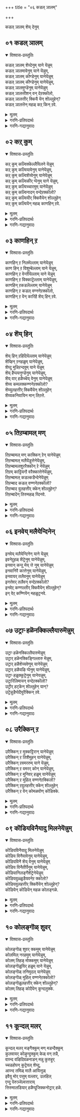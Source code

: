 +++
title = "०६ कडल् ञालम्"

+++

कडल् ञालम् शॆय् देनुम् 


## ०१ कडल् ञालम्
<details open><summary>विश्वास-प्रस्तुतिः</summary>

कडल् ञालम् शॆय्देनुम् याने यॆन्नुम्  
कडल् ञालमावेनुम् याने यॆन्नुम्,  
कडल् ञालम् कॊण्डेनुम् यानेयॆन्नुम्  
कडल् ञालम् कीण्डेनुम् यानेयॆन्नुम्,  
कडल् ञालमुण्डॆनुम् यानेयॆन्नुम्  
कडल् ञालत्तीशन् वन् देऱक्कॊलो,  
कडल् ञालत्तीर् क्कियै यॆन् शॊल्लुहेन्?  
कडल् ञालत्तॆन् महळ् कऱ् किन् ऱवे.
</details>

<details><summary>मूलम्</summary>

कडल् ञालम् शॆय्देनुम् याने यॆन्नुम्  
कडल् ञालमावेनुम् याने यॆन्नुम्,  
कडल् ञालम् कॊण्डेनुम् यानेयॆन्नुम्  
कडल् ञालम् कीण्डेनुम् यानेयॆन्नुम्,  
कडल् ञालमुण्डॆनुम् यानेयॆन्नुम्  
कडल् ञालत्तीशन् वन् देऱक्कॊलो,  
कडल् ञालत्तीर् क्कियै यॆन् शॊल्लुहेन्?  
कडल् ञालत्तॆन् महळ् कऱ् किन् ऱवे.
</details>

<details><summary>गरणि-प्रतिपदार्थः</summary>

कडल् ञालम् शॆय् देनुम् = कडलिनिन्द सुत्तुवरिद \(कडलिनिन्द मूडि बन्द\) भूमण्डलवन्नु सृष्टिसिदवळु, याने = नाने, ऎन्नुम् = ऎन्नुत्ताळॆ, कडल् ञालम् = कडलिन भूमियन्नु, आवेनुम् = ऒळहॊक्कवळू, याने ऎन्नुम् = नाने ऎन्नुत्ताळॆ, कडल् ञालम् कॊण्डॆनुम् = कडलिन भूमियन्नु याचिसि पडॆदुकॊण्डवळू, याने ऎन्नुम् = नाने ऎन्नुत्ताळॆ, कडल् ञालम् कीण्डेनुम् = कडलिन भूमियन्नु हिडिदु ऎत्तिदवनू, याने ऎन्नुम् = नाने ऎन्नुत्ताळॆ, कडल् ञालम् उण्डेनुम् = कडलिन भूमियन्नु उण्डवनू, याने ऎन्नुम् = नाने ऎन्नुत्ताळॆ, कडल् ञालत्तु ईशन् = कडलिन भूमिगॆ ऒडॆयनादवनु, वन्दु एऱि कॊलो = बन्दु \(अवळल्लि\) आवाहणॆगॊण्डिद्दानो हेगो, कडल् ञालत्तीर् क्कु = कडलिन भूमियल्लि वासिसुववरिगॆ, इयै = युक्तवागि, ऎन् शॊल्लुहेन् = एनु हेळलि, कडल् ञालत्तु = कडलिन भूमिय, ऎन् महळ् = नन्न मगळु, कऱ् किन् ऱवे = कलितिरुवुदे इदु. 
</details>

<details><summary>गरणि-गद्यानुवादः</summary>

कडलिन भूमण्डलवन्नु सृष्टिसिदवळु नाने ऎन्नुत्ताळॆ. कडलिन भूमियन्नु ऒळहॊक्कुवळु नाने ऎन्नुत्ताळॆ. कडलिन भूमियन्नु याचिसि पडॆदुकॊण्डवळू नाने ऎन्नुत्ताळॆ. कडलिन भूमियन्नु हिडिदु ऎत्तिदवळु नाने ऎन्नुत्ताळॆ. कडलिन भूमियन्नु उण्डवळु नाने ऎन्नुत्ताळॆ. कडलिन भूमिय ऒडॆयने बन्दु अवळल्लि आवाहनॆगॊण्डिद्दानो हेगो\! कडलिन भूमियल्लि वासिसुवरिगॆ युक्तवागि एनु हेळलि? कडलिन भूमिय नन्न मगळु कलितिरुवुदे इदु.

भक्तिय पारवश्यदिन्द परम भक्तनु हेळुव मातादरू हीगॆये\! भगवन्तनिगू तनगू याव अन्तरवू, याव भेदवू इल्लवॆन्दू, भगवन्तनु नडॆसुव दिव्याद्भुतकायगळॆल्लवूतन्नवे ऎम्ब एकीभाववन्नु व्यक्तपडिसुत्तानॆ ऎम्बुदन्नु इल्लि स्पष्टपडिसलागिदॆ. 

“कडल् ञालम् आवेनुम्................” – सृष्टिय आचॆ इद्दुकॊण्डु इडिय सृष्टियन्नु नडॆसिद परमात्म, अल्लिगे तन्न कार्यवन्नु निल्लिसलिल्ल. तन्न सृष्टिय ऎल्ल वस्तुगळल्लू – चिक्कदु, दॊड्डदु, अल्प, अतिशय ऎन्नदन्तॆ ताने अन्तर्यामियागिद्दुकॊण्डु, आ वस्तुगळु नडॆसुव ऎल्लक्कू साक्षियागिरुत्तानॆ. 

“कडल् ञालम् कॊण्डेनुम्.....................” – बलिचक्रवर्तिय अत्याशॆयनन्नु भगवन्तनु हेगॆ तडॆदिट्टनॆम्ब विषय इदु. बलिचक्रवर्तियु तानु माडुव नूरु यागगळिन्दले मूरु लोकगळ ऒडॆयने आगबल्लॆनॆन्दु बगॆदु, तॊम्बत्तॊम्बत्तु यागगळन्नु मुगिसि, नूरनॆय यागवन्नु नडॆसुत्तिद्द, देवेन्द्रनिगॆ भय हत्तितु. तन्नपदविगॆ इदरिन्द तप्पदॆ च्युतियुण्टागुवुदॆन्दु, हॆदरि भगवन्तनल्लि मॊरॆयिट्टनु. आग स्वामियु अत्याकर्षकनाद वामन वटुवागि अवतरिसि, बलिय याग शालॆगॆ बन्दु, तन्न हॆज्जॆयल्लि मूरु हॆज्जॆगळष्टु नॆलवन्नु याचिसि, बलियिन्द पडॆदुकॊण्डनु. याग समयदल्लि यारु एनन्ने बेडलि’इल्ल’ ऎन्नदन्तॆ अदन्नु नीडलेबेकॆम्ब नियमदन्तॆ, बलिय कुलगुरुवाद शुक्राचार्यरु अदन्नु निराकरिसॆन्दु ऎच्चरिसिदरू सह बिडदॆ, बलियिन्द पडॆद दानदिन्द स्वामियु सन्तोषगॊण्डु, त्रिविक्रमनागि बॆळॆदु, तन्न ऒन्दु हॆज्जॆयन्नु विस्तरिसि, भूमियॆल्लवन्नू आवरिसि, अदष्टन्नू ऒन्दे हॆज्जॆयिन्द अळॆदुकॊण्डनु. इल्लिय कतॆ इदु. 

“कडल् ञालम् कीण्डेनुम्” – भगवन्तनु स्वीकरिसिद महावराहावतारद विषय इदु. हिरण्याक्षनु भूमियन्नु कद्दु आळवाद कडलिनल्लि मुळुगिसि, ऎल्लियो कडलल्लिये अडगिकॊण्डाग, भगवन्तनु भूमियन्नु रक्षिसुवुदक्कागि, महावराहनागि अवतरिसिदनु. मत्तु कडलल्लि प्रवेशिसि, अडगिकॊण्डिद्द हिरण्याक्षनन्नु कॊन्दु भूमियन्नु तन्न कोरॆहल्लिनिन्द हिडिदु मेलक्कॆत्ति, अदर स्थानदल्लि निल्लिसिदनु. 

“कडल् ञालम् उण्डेनुम्..............प्रळय काल बन्दाग, तन्न सृष्टि नाशवागदिरलॆन्दु, भगवन्तनु इडिय भूमण्डलवन्ने अदरल्लिरुव ऎल्ला चराचरवस्तुगळ सहितवागि ऒट्टागि कबळिसि, ऎल्लवन्नू तन्न हॊट्टॆयल्लि अडगिसिट्टुकॊण्डु, मरुसृष्टियवरॆगॆ रक्षिसुत्तानॆ. 

“कडल् ञालत्तीशन्” – भूमण्डलक्कॆ मात्रवल्लदॆ, तन्न ऎल्ला सृष्टिगू अवने ऒडॆयनु.

’नायकि’य तायि हेळुत्ताळॆ- तायन्दिरे, ई नन्न मगळु तन्न मनबन्दन्तॆ मातनाडुत्ताळॆ. अवळल्लि सर्वेश्वरनु अवाहितनागिद्दानो काणॆ\! भूमिय मेलॆ बाळुत्तिरुव निमगॆ इदन्नु नानु हेगॆ विवरिसिकॊळ्ळलि? ई भूमियन्नु सृष्टिसिदवळु ताने ऎन्दू, सृष्टियागिरुव ऒन्दॊन्दु वस्तुविन अन्तर्यामियागियू इरुववळु ताने ऎन्दू, भूमियन्नु याचिसि, अदन्नु ताने पडॆदुकॊण्डवळॆन्दू, मुळुगि होद भूमियन्नु उद्धरिसिदवळू ताने ऎन्दू, भूमिय ऒडॆयळु ताने ऎन्दु हेळिकॊळ्ळुत्ताळल्ल\! इवळु कलितिरुव मातुगळन्नु कुरितु नानेनु हेळलि?

अत्यन्त केवल भक्तनु हेळुव मातादरू इदे. ताने भगवत्स्वरूपवॆन्दू, भगवन्तनिगू तनगू भेदवॆल्लियदु ऎम्ब भाववन्नु इदु स्पष्टपडिसुत्तदॆ ऎनिसुत्तदॆ.
</details>



## ०२ कऱ् कुम्
<details open><summary>विश्वास-प्रस्तुतिः</summary>

कऱ् कुम् कल्विक्कॆल्लैयिलने यॆन्नुम्  
कऱ् कुम् कल्वियावेनुम् यानेयॆन्नुम्,  
कऱ् कुम् कल्विशॆय्वेनुम् यानेयॆन्नुम्  
कऱ् कुम् कल्विकीर् प्पेनुम् याने यॆन्नुम्,   
कऱ् कुम् कल्विच्चारमुम् यानेयॆन्नुम्  
कऱ् कुम् कल्विनादन् वन्देऱक्कॊलो?  
कऱ् कुम् कल्वियीर् क्किवैयॆन् शॊल्लुहेन्  
कऱ् कुम् कल्वियॆन् महळ् काणहिन् ऱवे.
</details>

<details><summary>मूलम्</summary>

कऱ् कुम् कल्विक्कॆल्लैयिलने यॆन्नुम्  
कऱ् कुम् कल्वियावेनुम् यानेयॆन्नुम्,  
कऱ् कुम् कल्विशॆय्वेनुम् यानेयॆन्नुम्  
कऱ् कुम् कल्विकीर् प्पेनुम् याने यॆन्नुम्,   
कऱ् कुम् कल्विच्चारमुम् यानेयॆन्नुम्  
कऱ् कुम् कल्विनादन् वन्देऱक्कॊलो?  
कऱ् कुम् कल्वियीर् क्किवैयॆन् शॊल्लुहेन्  
कऱ् कुम् कल्वियॆन् महळ् काणहिन् ऱवे.
</details>

<details><summary>गरणि-प्रतिपदार्थः</summary>

कऱ् कुम् = कलियतक्क, कल्विक्कु = विद्यॆगॆ, \(ज्ञानक्कॆ\), ऎल्लै = मिति, इलने ऎन्नुम् = इल्लवल्ल ऎन्नुत्ताळॆ, कऱ् कुम् = कलियतक्क, कल्वि = विद्यॆ \(ज्ञान\), आवेनुम् = आत्मनू, याने = नाने, ऎन्नुम् = ऎन्नुत्ताळॆ, कऱ् कुम् = कलियुव, कल्वि = विद्यॆयन्नु \(ज्ञानवन्नु\) शॆय् वेनुम् = उण्टुमाडुववनू \(सृष्टिसुववनू\), याने ऎन्नुम् = नाने ऎन्नुत्ताळॆ, कऱ् कुम् कल्वि= कलियुव विद्यॆयन्नु \(ज्ञानवन्नु\) तीर् प्पेनुम् = कॊनॆगाणिसुववनू, याने ऎन्नुम् = नाने ऎन्नुत्ताळॆ, कऱ् कुम् = कल्वि = कलियुव विद्यॆय \(ज्ञानद\), चारम् = सारवु, याने ऎन्नुम् = नाने ऎन्नुत्ताळॆ, कऱ् कुम् कल्विनादर् = कलियुव विद्यॆगॆ \(ज्ञानक्कॆ\) नाथनु, वन्देर् कॊलो \(वन्दु\+एरि\+कॊलो\) = बन्दु आवाहनॆगॊण्डिद्दाळॆयो, कऱ् कुम् कल्वियर् कु = कलियतक्क विद्यॆयन्नु कलितवरिगॆ \(कलियुववरिगॆ\) इवै = इवुगळन्नु, ऎन् शॊल्लुहेन् = एनु हेळलि, कऱ् कुम् = कलियुव, कल्वि= विद्यॆयन्नु, ऎन्महळ् = नन्नमगळु, काणहिन् ऱवे = काणुत्तिरुवुवुगळन्ने. 
</details>

<details><summary>गरणि-गद्यानुवादः</summary>

कलियुत्तिरुव कण्णॆदुरल्लि काणुत्तिरुव ई विद्यॆय विषयदल्लि एनु हेळलि? कलियतक्क विद्यॆगॆ \(ज्ञानक्कॆ\) मितिऎम्बुदे इल्ल ऎन्नुत्ताळॆ. कलियतक्क आ विद्यॆगॆ \(ज्ञानक्कॆ\) आत्मनू नाने ऎन्नुत्ताळॆ. कलियुव विद्यॆयन्नु \(ज्ञानवन्नु\) उण्टुमाडुववनू नाने ऎन्नुत्ताळॆ. कलियुव विद्यॆयन्नु \(ज्ञानवन्नु\) मुगिसुववनू नाने ऎन्नुत्ताळॆ. कलियुव विद्यॆय \(ज्ञानद\) शरवे नानु ऎन्नुत्ताळॆ. कलियुव विद्यॆय नाथने बन्दु \(इवळल्लि\) आवाहनॆगॊण्डिद्दानो हेगो? 

भगवन्तनु ज्ञानस्वरूपि. ऎल्ला विद्यॆगळू कलिसतक्कद्दु भगवन्तनन्नु कुरित ज्ञानवन्ने, हागॆ कलियुत्त, ऎल्ला विद्यॆगळल्लि प्रावीण्यतॆ पडॆयुवुदक्कॆ कॊनॆ ऎम्बुदे इल्ल. ऎष्टु अल्पवागि कलितरू, अदरिन्दले भगवन्तनन्नु अरितुकॊळ्ळबहुदु. एकॆन्दरॆ भगवन्तनु कलियतक्क ऎल्ल विद्यॆगळ सारवे? 

\(कऒयुव विद्यॆगॆ आदियाद ’अ’कारवे सर्वेश्वर’ ऎन्दन्तॆ\)

नायकिय तायि हेळुत्ताळॆ- तायन्दिरे, ईग अक्षराभ्यासवन्नु मॊदलु माडिरुव नन्न मगळु हेळुव मातुगळिगॆ नानेनु हेळलि? “विद्यॆ अथवा ज्ञानक्कॆ मितियुण्टे? विद्यॆयॆल्लक्कु अन्तरात्मनु नाने ऎन्नुत्ताळॆ. अदर सारवू नाने\! विद्यॆयॆल्लवू नाने\! अदर सारवू नाने\! विद्यॆगॆ अन्त्यवू नाने” ऎन्दु मुन्तागि हेळुत्ताळल्ल\! विद्याधिदेवतॆयाद भगवन्तने अवळल्लि आह्वानगॊण्डु, अवळ बायिन्द हीगॆल्ला आडिसुत्तानो हेगो?
</details>



## ०३ काणहिन् ऱ
<details open><summary>विश्वास-प्रस्तुतिः</summary>

काणहिन् ऱ निलमॆल्लाम् यानेयॆन्नुम्  
काण हिन् ऱ विशुम्बॆल्लाम् याने यॆन्नुम्,   
काणहिन् ऱ वॆन्तीयॆल्लाम् याने यॆन्नुम्  
काणहिन् ऱ विक्काट्रॆल्लाम् यानेयॆन्नुम्,  
काणहिन् ऱकडलॆल्लाम् यानेयॆन्नुम्  
काणहिन् ऱ कडल् वण्ननेऱक्कॊलो,  
काणहिन् ऱ वॆन् कारिहै शॆय् हिन् ऱवे.
</details>

<details><summary>मूलम्</summary>

काणहिन् ऱ निलमॆल्लाम् यानेयॆन्नुम्  
काण हिन् ऱ विशुम्बॆल्लाम् याने यॆन्नुम्,   
काणहिन् ऱ वॆन्तीयॆल्लाम् याने यॆन्नुम्  
काणहिन् ऱ विक्काट्रॆल्लाम् यानेयॆन्नुम्,  
काणहिन् ऱकडलॆल्लाम् यानेयॆन्नुम्  
काणहिन् ऱ कडल् वण्ननेऱक्कॊलो,  
काणहिन् ऱ वॆन् कारिहै शॆय् हिन् ऱवे.
</details>

<details><summary>गरणि-प्रतिपदार्थः</summary>

काणहिन् ऱ = कण्णॆदुरल्लिरुव, निलम् ऎल्लाम् = भूमियॆल्लवू, याने ऎन्नुम् = कण्णिगॆ काणिसुव ऎल्ला आकाशवू, याने ऎन्नुम् = नाने ऎन्नुत्ताळॆ, काणहिन् ऱ = कण्णॆदुरिगॆ अनुभविसुत्तिरुव, वॆम् ती ऎल्लाम् = सुडुव बॆङ्कियॆल्ला, याने ऎन्नुम् = नाने ऎन्नुत्ताळॆ, काणहिन् ऱ = अनुभविसुत्तिरुव \(बीसुत्तिरुव, वस्तुगळन्नु काणुवन्तॆ अलुगिसुत्तिरुव\) इकाट्रु ऎल्लाम् = ई गाळियॆल्ला, याने ऎन्नुम् = ऎन्नुत्ताळॆ, काणहिन् ऱ = अपारवागि काणुत्तिरुव, कडल् ऎल्लाम् = ऎल्ला कडलू, याने ऎन्नुम् = नाने ऎन्नुत्ताळॆ,द् काणहिन् ऱ = \(ई ऎल्ला रूपगळल्लू\) काणुत्तिरुव, कडल् वण्नन् = कडलवण्ननु \(भगवन्तनु\), एऱ कॊलो = आवाहनॆयागिद्दानो काणॆ, काणहिन् ऱ = नम्मॆदुरल्लि बाळुत्तिरुव, उलहत्तीर्क्कू = लोकिगरिगॆ, ऎन् शॊल्लुहेन् = एनु हेळलि, काणकिन् ऱ, = अनुभविसि काणुत्तिरुव, ऎन् कारि है = नन्न मगळु, शॆय्हिन् ऱवॆ = माडुत्तिरुवुदन्नॆल्ला. 
</details>

<details><summary>गरणि-गद्यानुवादः</summary>

कण्णॆदुरल्लिरुव ऎल्ला भूमियू नाने ऎन्नुत्ताळॆ. कण्णिगॆ काणिसुव ऎल्ला आकाशवू नाने ऎन्नुत्ताळॆ, कण्णॆदुरल्लि अनुभविसुत्तिरुव सुडुव बॆङ्कियॆल्लवू नाने ऎन्नुत्ताळॆ. कण्णिगॆ काणुवन्तॆ स्पर्शिसुत्ता वस्तुगळन्नु अलुगिसुव ई गाळियॆल्लवू नाने ऎन्नुत्ताळॆ. मितियिल्लदन्तॆ काणुत्तिरुव ऎल्ला कडलू नाने ऎन्नुत्ताळॆ. नन्न मगळु अनुभविसि माडुत्तिरुवुदु ऎल्लवू नाने ऎन्नुत्ताळॆ. नम्मॆदुरल्लि बाळुत्तिरुव लोकिगरिगॆ नानेनु हेळलि? 

नॆल, नीरु, बॆङ्कि, गाळि, बानु – इवुगळन्नु पञ्चभूतगळु ऎन्नुत्तारॆ. ऎल्लवू भगवन्तन सृष्टिये. ऎल्लवन्नू भगवन्तन स्वरूप ऎन्नुत्तारॆ. ’प्रकृति’ ऎम्ब भगवन्तन स्वरूप अदेये. हागॆ तिळिदु भाविसुववरु भगवद्भक्तरु. प्रापञ्चिक जीवन नडॆसुत्तिरुव सामान्य जनरिगॆ ई विषय तिळियुवुदिल्ल. तम्म जीवनद मार्गवॊन्दे सरियाद ऒप्पुव मार्गवॆन्दू मिक्कॆल्ल बगॆय कॆलस, नडतॆगळु विचित्रवॆन्दू काणिसुवुदु ई प्रापञ्चिकरिगॆ. ई विषयवन्नु ई पाशुर हेळुत्तदॆ. 

लोकिगळु ऎन्दिद्दरू लोकिगरे. अवरिगॆ भगवद्विषयवद अनुभवगळू, अवुगळन्नु कुरित मातुगळू अरिवागुवुदादरू हेगॆ? तम्महादियल्लिरद इतररन्नु अवरु विचित्र मनुष्यरॆन्दू, अरॆहुच्चरॆन्दू, बुद्धिगॆट्टवरॆन्दू हास्यमाडुत्ता, अणकमाडुत्ता, हिंसिसुत्ता बाळुवुदे अवर कॆलस. 

’नायकि’य तायि हेळुत्ताळॆ. नन्न मगळु भगवद्विषयवादवुगळल्लिये मुळुगि तेलुववळु. अवळ कण्णिगॆ काणिसुव ऎल्लवू, अवळु अनुभविसुवुदॆल्लवू, भगवत्स्वरूपवे. अदक्कॆ तक्क हागॆ अवळ नडॆ, नुडि, आचारगळु. नम्म जॊतॆयल्लि, अवळ कण्णॆदुरल्लि वासिसुव लोकिगरिगॆ ई विषयवन्नु नानु हेगॆ विवरिसलि? हेगॆ अरिवु माडिकॊडलि? एनु हेळि अवरन्नु नम्बिसलि?
</details>



## ०४ शॆय् हिन्
<details open><summary>विश्वास-प्रस्तुतिः</summary>

शॆय् हिन् ऱहिदियॆल्लाम् यानेयॆन्नुम्  
शॆय्हिन् ऱनहळुम् यानेयॆन्नुम्,  
शॆय्दु मुन्निऱन्दवुम् याने यॆन्नुम्  
शॆय् हैप्पयनुण्डेनुम् यानेयॆन्नुम्,  
शॆय् वार् हळैच्चॆय् वेनुम् यानेयॆन्नुम्  
शॆय्य कमलक्कण्णनेऱक्कॊलो?  
शॆय्युलहत्तीर् क्किवैयॆन् शॊल्लुहेन्  
शॆय्यकनिवायिन मान् तिऱत्ते.
</details>

<details><summary>मूलम्</summary>

शॆय् हिन् ऱहिदियॆल्लाम् यानेयॆन्नुम्  
शॆय्हिन् ऱनहळुम् यानेयॆन्नुम्,  
शॆय्दु मुन्निऱन्दवुम् याने यॆन्नुम्  
शॆय् हैप्पयनुण्डेनुम् यानेयॆन्नुम्,  
शॆय् वार् हळैच्चॆय् वेनुम् यानेयॆन्नुम्  
शॆय्य कमलक्कण्णनेऱक्कॊलो?  
शॆय्युलहत्तीर् क्किवैयॆन् शॊल्लुहेन्  
शॆय्यकनिवायिन मान् तिऱत्ते.
</details>

<details><summary>गरणि-प्रतिपदार्थः</summary>

शॆय् हिन् ऱ किदि ऎल्लाम् = माडुत्तिरुव\(ईगिन\)दॆल्लवू, याने ऎन्नुम् = नाने ऎन्नुत्ताळॆ, शॆय् हिन् ऱनहळुम् = मुन्दॆ माडबेकादद्दॆल्लवू, याने ऎन्नुम् = नाने ऎन्नुत्ताळॆ, शॆय् है पयन् उण्डेनुम् = माडुव कर्मद फलवन्नु उण्णुववनू याने ऎन्नुम् = नाने ऎन्नुत्ताळॆ, शॆय् वार् हळै = कर्ममाडुववरन्नु, शॆय् वॆनुम् = सृष्टिसुववनू, याने ऎन्नुम् = नाने ऎन्नुत्ताळॆ, शॆय्यकमलम् = कॆन्दावरॆयन्तॆ \(विशालवू आकर्षकवू आद\), कण्णने = कण्णुळ्ळवने, एऱकिलो = आवाहनॆगॊण्डिद्दानो हेगो? शॆय् उलत्तीर् क्कू = कर्मदल्लि तॊडगिरुव लोकिगरिगॆ, इवै = इवुगळन्नु, ऎन् शॊल्लुहेन् = एनॆन्दु हेळलि? शॆय्य = कॆम्पगिरुव, कनिवायिन् = हण्णिनन्तॆ तुटिगळिरुव, मान् तिऱत्ते = जिङ्कॆयन्तॆ चञ्चलळागिरुव रीतियवळ विषयवागि. 
</details>

<details><summary>गरणि-गद्यानुवादः</summary>

ईग माडुवदॆल्लवू नाने ऎन्नुत्ताळॆ. मुन्दॆ माडबहुदादवॆल्ला नाने ऎन्नुत्ताळॆ. हिन्दॆ माडियादद्दॆल्ला नाने ऎन्नुत्ताळॆ माडुव कर्मकर्मद फलवन्नुण्णुववनू नाने ऎन्नुत्ताळॆ. कर्ममाडुववरन्नु सृष्टिसिदवनू नाने ऎन्नुत्ताळॆ. कॆन्दावरॆयन्तॆ विशालवू आकर्षकवू आद कण्णुळ्ळवने आवाहनॆगॊण्डिद्दानो हेगो? कर्मदल्लि तॊडगिरुव लोकिगरिगॆ, कॆम्पगॆ हण्णिनन्तिरुव जिङ्कॆयन्तॆ चञ्चलळागिरुववळ विषयदल्लि इवुगळन्नु एनॆन्दु हेळलि? 

’नायकि’ य तायि हेळुत्ताळॆ- तायन्दिरे, नीवु ई लोकदल्लिद्दु इल्लिन कर्मगळल्लि निरतरागिरुववरु. नन्न मगळादरो “भूत, वतमान, भविष्यत्तुगळल्लि अडागिरुव कर्मगळन्नॆल्ला नडॆसुववनु नाने” ऎन्नुत्ताळॆ. “आ कर्मफलगळन्नॆल्ला उण्णुववनू नाने” ऎन्नुत्ताळॆ. कर्मगळल्लि तॊडगिरुव इहलोकद कर्मजीविगळन्नु सृष्टिसिदवनू नाने” ऎन्नुत्ताळॆ. इदक्कॆल्ल, कॆन्दावरॆयन्तॆ सुन्दरवूआकर्षकवू आद आ सर्वेश्वरने अवळल्लि आवाहनॆगॊण्डिद्दानो हेगो\! जिङ्कॆय कण्णिन चपलाक्षियू, तॊण्डॆहण्णिन तुटियुळ्ळवळू आद नन्न मगळ विचित्रस्वभाववन्नु एनॆन्दु हेळलि\!
</details>



## ०५ तिऱम्बामल् मण्
<details open><summary>विश्वास-प्रस्तुतिः</summary>

तिऱम्बामल् मण् काक्किन् ऱेन् यानेयॆन्नुम्  
तिऱम्बामल् मलैयॆडुत्तेनेयॆन्नुम्,  
तिऱम्बामलशुररैक्कॊन् ऱे नेयॆन्नुम्  
तिऱम् काट्टियन्ऱै वरैक्कात्तेनेयॆन्नुम्,  
तिऱम्बामल् कडल्कडैन्देनेयॆन्नुम्  
तिऱम्बाद कडल् वण्णनेऱक्कॊलो?  
तिऱम्बाद वुलहत्तीर् क्कॆन् शॊल्लुहेन्?  
तिऱम्बादॆन् तिरुमहळ् य्दिनवे.
</details>

<details><summary>मूलम्</summary>

तिऱम्बामल् मण् काक्किन् ऱेन् यानेयॆन्नुम्  
तिऱम्बामल् मलैयॆडुत्तेनेयॆन्नुम्,  
तिऱम्बामलशुररैक्कॊन् ऱे नेयॆन्नुम्  
तिऱम् काट्टियन्ऱै वरैक्कात्तेनेयॆन्नुम्,  
तिऱम्बामल् कडल्कडैन्देनेयॆन्नुम्  
तिऱम्बाद कडल् वण्णनेऱक्कॊलो?  
तिऱम्बाद वुलहत्तीर् क्कॆन् शॊल्लुहेन्?  
तिऱम्बादॆन् तिरुमहळ् य्दिनवे.
</details>

<details><summary>गरणि-प्रतिपदार्थः</summary>

तिऱम्बामल् = \(नीति नियमगळन्नु\) स्वल्पवू तप्पदन्तॆ, मण् = भूलोकवन्नु, काक्किन् ऱेन् = रक्षिसुत्तेनॆ, याने ऎन्नुम् = नाने ऎन्नुत्ताळॆ, तिर्सम्बामल्= चलिसदन्तॆ \(दृढवागि\), मलै ऎडुत्तेने = बॆट्टवन्नु ऎत्तिहिडिदॆनल्ल, ऎन्नुम् = ऎन्नुत्ताळॆ, तिऱम्बामल् = हिम्मॆट्टदन्तॆ, अशुररै= राक्षसरन्नु, कॊन् ऱेने = कॊल्लुवॆनल्ल, ऎन्नुम् = ऎन्नुत्ताळॆ, तिऱम् काट्टि = मार्गवन्नु \(उपायवन्नु\) तोरिसि, अन्ऱु = अन्दु \(हिन्दिन कालदल्लि\), ऐवरै = ऐवरन्नु पाण्डवरन्नु\), कात्तेने = रक्षिसिदॆनल्ल, ऎन्नुम् = ऎन्नुत्ताळॆ. तिऱम्बामल् = निर्धारक्कॆ तप्पदन्तॆ, कडल् = कडलन्नु, कडैन्देने = तडॆदॆनल्ल, ऎन्नुम्= ऎन्नुत्ताळॆ, तिऱम्बाद = तन्न रक्षणॆय हॊणॆयन्नु तप्पद, कडल् वण्णन् = कडलवण्ननु, \(सर्वेश्वरनु\), एऱकॊलो = आवाहनॆगॊण्डिद्दानो हेगो, तिऱम्बाद = \(निम्म\) दारियन्नु बिडद \(नीवु हेळुव प्रापञ्चिक रीतियल्ले हेळुत्तिरुव\), उलहत्तीर् क्कु = लोकिगरिगॆ, ऎन् शॊल्लुहेन् = एनु हेळलि? तिऱम्बाद = नम्म दारिगॆ \(लोकिगर दारिगॆ\) बरद, ऎन्= नन्न, तिरुमहळ् = सकलैश्वर्यसम्पन्नळाद मगळु, ऎय्दिनवे = पडॆदिरुअ रीतियन्नु कुरितु. 
</details>

<details><summary>गरणि-गद्यानुवादः</summary>

’नीति नियमगळन्नु स्वल्पवू तप्पदन्तॆ भूलोकवन्नु नाने रक्षिसुत्तेनॆ’ ऎन्नुत्ताळॆ. ’चलिसदन्तॆ दृढवागि बॆट्टवन्नु ऎत्तिहिडिद्नल्ल’ ऎन्नुत्ताळॆ. हिम्मॆट्टदन्तॆ राक्षसरन्नु कॊन्दॆनल्ल’ ऎन्नुत्ताळॆ. ’मार्गवन्नु \(उपायवन्नु\)तोरिसि, अन्दु, ऐवरन्नु रक्षिसिदॆनल्ल’ ऎन्नुत्ताळॆ. ’निर्धारक्कॆ तप्पदन्तॆ कडलन्नु कडॆदॆनल्ल’ ऎन्नुत्ताळॆ. तन्न रक्षणॆय हॊणॆयन्नु तप्पद कडलवण्णनाद सर्वेश्वरनु आवाहनॆगॊण्डिद्दानो हेगो? निम्म दारियन्नु बिडद \(प्रापञ्चिक रीतियल्ले हेळुत्तिरुव\) लोकिगरिगॆ एनु हेळलि? लोकिगर दारिगॆ बरद सकलैश्वर्य सम्पन्नळाद नन्न मगळु पडॆदिरुव रीतियन्नु कुरितु.

भगवन्तन गुणगान इल्लियू ऒन्दुरीतियल्लि नडॆयुत्तदॆ.

“तिऱम्बामल् मण् काक्किन् ऱेने” – ऎरडु विषयगळ सूचनॆ इल्लि काणुत्तदॆ. हिरण्याक्षनु भूमियन्नु कद्दॊय्दु कडलल्लि अडगिकॊण्डाग, भगवन्तनु महावराहनागि अवतरिसि, अवनन्नु कॊन्दु भूमियन्नु अदर स्थानदल्लिरिसिदनु. इदु ऒन्दु विषय. प्रतिप्रळय \(दैनन्दिन प्रळय\) नडॆयुवागलू, भगवन्तनु भूमियन्नु इडियागि कबळिसि, तन्न हॊट्टॆयल्लिट्टु रक्षिसुत्तानॆ. मत्तॆ अदन्नु अदर स्थानदल्लि इरिसुत्तानॆ. 

’तिऱम्बामल् मलैऎडुत्तॆने” – इल्लियू ऎरडु विषयगळु बरुत्तवॆ. समुद्रमथनद कालदल्लि, मन्दरपर्वतवु मुळुगिहोगदन्तॆ भगवन्तनु महाकूर्मनागि अवतरिसि, अदरडियल्लि निन्तु, आ कार्यवन्नु साधिसिकॊट्टनु – इन्दु ऒन्दु विषय. श्रीकृष्णावतारदल्लि भगवन्तनु बालकृष्णनागिये, गोवर्धनगिरियन्नॆत्ति हिडिदु, अदरडियल्लि एळुदिनगळ काल देवेन्द्रनु सुरिसिद सततवाद बिरुसु मळॆयिन्द इडिय नन्दगोकुलद गोवळरन्नू गोवुगळन्नू रक्षिसिदनु – इदु इन्नॊन्दु. 

“तिऱम्बामल् अशुररैकॊन् ऱेने” – इदु भगवन्तन मुख्य कर्तव्य. यावयाव कालदल्लि असुरर हाअळि हॆच्चुत्तदॆये आगलॆल्ला भगवन्तनु ऒन्दल्ल ऒन्दु रीतियल्लि अवरन्नु निग्रहिसि, कॊन्दु, सज्जनर रक्षणॆ माडुत्तानॆ. इदु वराह नरसिंह, राम, कृष्णावतारगळल्लि काणबहुदु. 

तिऱम् काट्टि.................कात्तेने” – धर्मप्रवर्तकराद पञ्चपाण्डवर बॆम्बलिगनागि निन्तु, भगवन्तनु अवरिगॆ कौरवरिन्द बन्द ऎल्ल बगॆय तॊन्दरॆगळन्नू निवारिसिदनु, श्रीकृष्णनागि. पाण्डवरु नन्न पञ्चप्राणगळु ऎन्दु भाविसिद्दनल्लवे भगवन्त\!

“तिऱम्बामल् कडल् कडैन्देने” – देवतॆगळन्नु ऎडॆबिडदन्तॆ पीडिसुत्तिद्द दानवरिन्द देवतॆगळन्नु तप्पिसि, अवरिगॆ अमरत्ववन्नु नीडुवुदक्कागि, भगवन्तनु पाल्गडलन्नु देवदानवरिन्दले कडॆयिसिदनु. अदक्कॆ मन्दर पर्वतवन्नु कडॆगोलन्नागियू, वासुकियन्नु कडॆयुव हग्गवागियू माडि, ताने महाकूर्मनागि अदरडियल्लि निन्तु, कडलन्नु कडॆयिसि, अमृतवन्नु पडॆदु, अदन्नु देवतॆगळिगॆ मात्रवे हञ्चि, अवरन्नु अमररन्नागिसिदनु. 

“तिऱम्बाद वुलहत्तीर् क्कॆन्न शॊल्लुहेन्” – लोकिगरु तम्म प्रापञ्चिक मार्गवन्नु बिट्टुकॊडुववरल्ल. भगवद्विषयवन्नु अवरिगॆ ऎष्टॆष्टु हेळिदरू व्यर्थ. 

’नायकि’य तायि हेळुत्ताळॆ- तायन्दिरे, नीवु निम्म जीवनद रीतियन्नु बिट्टुकॊडुवुदिल्लवल्ल. नन्न मगळु प्रापञ्चिक मार्गवन्नु तॊरॆदु नडॆयुत्तिरुवळु. अवळु हेळुव मातुगळॆल्ल भगवद्विषयवे. अवळु हेळुव मातुगळन्नु केळिदरॆ, भगवन्तने अवळल्लि आवाहनॆगॊण्डु आडुत्तिरुवनो ऎनिसुत्तदॆ. ऎल्लवू अवनाद्भुतलीलॆगळे. इदन्नु निमगॆ नानु अरिवु माडुवुदादरू हेगॆ?
</details>



## ०६ इनवेय् मलैयेन्दिनेन्
<details open><summary>विश्वास-प्रस्तुतिः</summary>

इनवेय् मलैयेन्दिनेन् याने यॆन्नुम्  
इवनेऱुहळ् शॆट्रेनुम् यानेयॆन्नुम्,  
इनवान् कन्ऱु मेय् त्ते नुम् यानेयॆन्नुम्  
इनवानिरै कात्तेनुम् यानेयॆन्नुम्,  
इनवायर् तलैवनुम् यानेयॆन्नुम्  
इनत्तेवर् तलैवन् वन्देऱक्कॊलो?  
इनवेऱ् कण्णल्लीर् क्किवैयॆन् शॊल्लुहेन्?  
इन् वेऱ् कण्णियॆन् महळुट्रनवे.
</details>

<details><summary>मूलम्</summary>

इनवेय् मलैयेन्दिनेन् याने यॆन्नुम्  
इवनेऱुहळ् शॆट्रेनुम् यानेयॆन्नुम्,  
इनवान् कन्ऱु मेय् त्ते नुम् यानेयॆन्नुम्  
इनवानिरै कात्तेनुम् यानेयॆन्नुम्,  
इनवायर् तलैवनुम् यानेयॆन्नुम्  
इनत्तेवर् तलैवन् वन्देऱक्कॊलो?  
इनवेऱ् कण्णल्लीर् क्किवैयॆन् शॊल्लुहेन्?  
इन् वेऱ् कण्णियॆन् महळुट्रनवे.
</details>

<details><summary>गरणि-प्रतिपदार्थः</summary>

इनम् वेय् = दट्टवाद बिदिरिन, मलै = बॆट्टवन्नु, एन्दिनेन् = ऎत्तिहिडिदवनु, याने ऎन्नुम् = ऎन्नुत्ताळॆ, इनम् एऱुहळ् = ऒट्टागि नुग्गि बन्द ऎत्तुगळन्नु, शॆट्रेनुम् = कॊन्दवनु, याने ऎन्नुम् = नाने ऎन्नुत्ताळॆ, इनम् आन् कन्ऱु = करुगळ मन्दॆयन्नु, कात्तेनुम् = काय्दवनु, याने ऎन्नुम् = नाने ऎन्नुत्ताळॆ. इनमायर् = गोवळर कूटगळ, तलैवन् = \(ऒडॆयनु\) यजमाननु, याने ऎन्नुम् = नाने ऎन्नुत्ताळॆ, इनम् तेवर् = देवतॆगळ कूटगळिगॆ, तलैवन् = ऒडॆयनु, वन्दु = बन्दु, एऱकॊलो = आवाहनॆगॊण्डिद्दानो हेगो? इनम् वेल्कण्णलीर् क्कू = सुन्दरवाद वेलायुधदन्तॆ कण्णुगळुळ्ळ निमगॆ, ऎन् शॊल्लुहेन् = एनु हेळलि? इनम् वेल् कण्णि = सुन्दरवाद वेलायुधद हागॆ कण्णुळ्ळवळाद, ऎन् महळ् = नन्न मगळु, ऊट्रववे = बहळवागि हेळुवुदु इवे. 
</details>

<details><summary>गरणि-गद्यानुवादः</summary>

दट्टवाद बिदिरिन बॆट्टवन्नु ऎत्ति हिडिदवनुनाने’ ऎन्नुत्ताळॆ. ऒट्टागि नुग्गि बन्द ऎत्तुगळन्नु कॊन्दवनु नाने’ ऎन्नुत्ताळॆ, ’करुगळ मन्दॆयन्नु काय्दवनु नाने’ ऎन्नुत्ताळॆ. ’गोवळर कूटक्कॆ ऒडॆयनु नाने’ ऎन्नुत्ताळॆ. ’देवतॆगळ कूटक्कॆ ऒडॆयनु बन्दु आवाहनॆयागिद्दानो काणॆ. सुन्दरवाद वेलायुधदन्तॆ \(विशालवाद\) कण्णुगळुळ्ळवराद निमगॆ एनु हेळलि? सुन्दर वेलायुधद हागॆ कण्णुळ्ळवळाद नन्न मगळु बहळवागि हेळुवुदु हीगॆये \(इवुगळन्ने\). 

ई पाशुरदल्लि भगवन्तन श्रीकृष्णावतारद लीलॆगळन्नु \(कॆलवन्नु\) कुरितु हेळलागुत्तिदॆ. 

“इनवेय् मलै...................” – भगवन्तनु बालकृष्णनागिये, देवेन्द्रन गर्ववन्नु खण्डिसुवुदक्कागि माडिद विषयवन्नुकुरितद्दु इदु. गोवळरु प्रतिवर्षवू पद्धतियन्तॆ माडुत्तिद्द इन्द्रपूजॆयन्नु बिडिसि, अदक्कॆ बदलागि गोवर्धनगिरिय पूजॆ माडुवन्तॆ बालकृष्णनु सलहॆमाडि, अदरन्तॆ नडॆसिसिदनु. देवेन्द्रनिगॆ कडुकोप बन्तु. इडिय नन्दगोकुलवन्ने नाशमाडिबिडुवुदागि योचिसि, बहळ बिरुसाद मळॆयन्नु, सततवागि, एळु दिनगळ काल सुरिसिदनु.आदरॆ, बालकृष्णनु गोवर्धनपर्वतवन्ने ऎत्ति हिडिदु, तन्नकिरुबॆरळ मेलॆ निल्लिसि, एळु दिनगळ काल ऎल्ल गोवळरन्नू गोवुगळन्नू अदरडियल्लि आनन्दवागि इरिसिकॊण्डिद्दनु. इदन्नु कण्ड देवेन्द्रनिगॆ अपमानवायितु – ऎम्बुदु इल्लिय विषय. भगवन्तनु ऎल्ल कालक्कू ऎल्लरिगू रक्षकनल्लवे? 

“इनवेऱहळ्....................” – सत्यॆ ऎम्बवळन्नु मदुवॆयागलु अवळ तन्दॆ कुम्भनु फणवागि इट्टिद्द एळु कॊब्बिद्द गूळिगळन्नु श्रीकृष्णनु ऒब्बने हिडिदु पळगिसिद सामर्थ्यद विषय इदु. भगवन्त सर्वशक्तनल्लवॆ? 

“इन् वान् कन्ऱु...................” मत्तु ’इनवानिरै..................” – नन्दगोकुलदल्लि, श्रीकृष्णनु बॆळॆयुत्तिद्दाग, अल्लिन् गोवळ बालकर सङ्गड करुगळन्नु दनगळन्नु मेयिसलु कादिगॆ होगुत्तिद्दनु. अल्लि अवरन्नु नानारीतियल्लि आनन्दपडिसुत्तिद्दनु. काळिन्दी मडुविनिळक्कॆ धुमुकि, काळीय सर्पवन्नु कॆणकि, अदर फणगळ मेलॆ कुणिदाडि, अवरन्नु सन्तोषगॊळिसिद्दू आगले.

“इनवायर्.........................” – कंसनन्नु कॊन्द बळिक, उग्रसेन महाराजनन्नु सॆरॆयिन्द बिडिसि, अवनिगॆ पट्टकट्टिद्दरू सह, गोवळरु श्रीकृष्णनन्नु तम्म ऒडॆयनन्नागि गणिसिद्दरु. द्वारकावतियल्लियू श्रीकृष्णनु अवर ऒडॆयने.

’नायकि’य तायि हेळुत्ताळॆ – सुन्दरियराद तायन्दिरे, नन्न मगळ मातुगळे विचित्र. भगवन्तन गुणगानमाडुव रीतियल्लि अवुगळन्नॆल्ला ताने माडिद्दॆन्दु हेळुत्ताळॆ. गोवर्धन गिरियन्नु ऎत्ति हिडिददू, गोवळरॊडनॆ दनकरुगळन्नु मेयिसलु काडिगॆ होगुत्तिद्दद्दू, एळु गूळिगळन्नु ऒण्टियागिये ऎदुरिसि, पळगिसिद्दू, गोवळर नायकनॆनिसिद्दू – ऎल्लवू ताने ऎन्नुत्ताळॆ, अवळ मेलॆ आ भगवन्तन आवाहनॆयागिद्दानो काणॆ. नानेनु माडलि?
</details>



## ०७ उट्रार्‍ हळॆनक्किल्लैयारुमॆन्नुम्
<details open><summary>विश्वास-प्रस्तुतिः</summary>

उट्रार्‍ हळॆनक्किल्लैयारुमॆन्नुम्  
उट्रार् हळॆनक्किङ्गिल्लारु मॆन्नुम्,  
उट्रार् हळैशॆय्यवेणुम् यानेयॆन्नुम्  
उट्रार् हळैयऴि प्पेनुम् यानेयॆन्नुम्,  
उट्रार्‍ हळुक्कूट्रेनुम् यानेयन्नुम्,  
उट्रारिलिमायन् वन्देऱक्कॊलो?  
उट्रीर् हट्कॆन् शॊल्लुहेन् यान्?   
उट्रॆन्नुडैप्पेदैयुरैक्किन् ऱवे.
</details>

<details><summary>मूलम्</summary>

उट्रार्‍ हळॆनक्किल्लैयारुमॆन्नुम्  
उट्रार् हळॆनक्किङ्गिल्लारु मॆन्नुम्,  
उट्रार् हळैशॆय्यवेणुम् यानेयॆन्नुम्  
उट्रार् हळैयऴि प्पेनुम् यानेयॆन्नुम्,  
उट्रार्‍ हळुक्कूट्रेनुम् यानेयन्नुम्,  
उट्रारिलिमायन् वन्देऱक्कॊलो?  
उट्रीर् हट्कॆन् शॊल्लुहेन् यान्?   
उट्रॆन्नुडैप्पेदैयुरैक्किन् ऱवे.
</details>

<details><summary>गरणि-प्रतिपदार्थः</summary>

उट्रार् हळ् = \(ननगिन्त\) उत्तमरु \(दॊड्डवरु, श्रेष्ठरु\), ऎन्नक्कु इल्लै= ननगॆ इल्ल, यारुम् ऎन्नुम् = यारू, ऎन्नुत्ताळॆ, उट्रार् हळ् = ननगॆ बेकादवरु \(बन्धुगळु\), ऎनक्कु = ननगॆ, इङ्गु = इल्लि \(ई लोकदल्लि\), ऎल्लारुम् = ऎल्लरू, ऎन्नुम् = ऎन्नुत्ताळॆ, उट्रार् हळै = नन्न बन्धुगळन्नु, शॆय्यवेणुम् = बद्धमाडिकॊळ्ळतक्कवन \(उण्टुमाडिकॊळ्ळतक्कवनु\), याने ऎन्नुम् = नाने ऎन्नुत्ताळॆ, उट्रार् हळै = हिरिमॆपडुववरन्नु, अऴिप्पेनुम् = नाशपडिसतक्कवनू, याने = नाने, ऎन्नुम् = ऎन्नुत्ताळॆ, उट्रार् हळुक्कु = ननगॆ बेकादवरिगॆ, उट्रेनुम् = बन्धुवागतक्कवनू \(ऒदगिबरतक्कवनू\), याने ऎन्नुम् = नाने ऎन्नुत्ताळॆ, उट्रार् इलि = श्रेष्ठरे \(तनगिन्त हॆच्चिनवरे इल्लद\), मायन् = आश्चर्यकारियु \(मायनु\), वन्दु = बन्दु, एऱिकॊलो = आवाहनॆगॊण्डिद्दानो हेगो, उट्रीर् हट्कु = लोकिगरराद निमगॆ \(इहलोकद नन्न बन्धुगळि\), ऎन् शॊल्लुहेन् = एनु हेळलि, यान् = नानु, उट्र = वास्तववागियू \(नडॆदद्दु नडॆद हागॆ\), ऎन्नुडै = नन्न, पेदै = अरिवु काणद मगळु \(अज्ञानि मगळु\), उरैक्किन् ऱवे = हेळुव मातुगळे इवु. 
</details>

<details><summary>गरणि-गद्यानुवादः</summary>

’यारू ननगिन्त श्रेष्ठरिल्ल’ ऎन्नुत्ताळॆ. इहलोकदल्लिरुववरॆल्लरू ननगॆ बेकादवरे \(बन्धुगळे\)” ऎन्नुत्ताळॆ. “ननगॆ बेकादवरन्नु उण्टुमाडिकॊळ्ळतक्कवनू नाने” ऎन्नुत्ताळॆ. “हिरिमॆपडुववरन्नु नाशपडिसुववनू नाने” ऎन्नुत्ताळॆ. “ननगॆ बेकादवरिगॆ ऒदगिबरतक्कवनू नाने” ऎन्नुत्ताळॆ. तनगिन्त हॆच्चिनवरे इल्लद आ मायनु बन्दु आवाहनॆगॊण्डिद्दानो हेगो? इहलोकद नन्न बन्धुगळाद निमगॆ नानेनु हेळलि? वास्तववागियू नन्न अरिवु काणद मगळु हेळुव मातुगळे इवु. 

भगवन्तन कृपॆय वैशाल्यवन्नु ऎष्टु सुन्दरवागि इल्लि वर्णिसिद्दारॆ, कण्डिरा\! 

“उट्रार् हळ् ऎनक्किल्लैयारुम्” – “नाने सर्वश्रेष्ठ. ननगिन्तलू दॊड्डवरु इल्लवे इल्ल” – भगवन्तन विषयदल्लि इरु सत्यपूर्णवाद मातु.

“उट्रार् हळ् ऎनक्किङ्गु ऎल्लारुम्” – ई लोकदल्लिरुव ऎल्ला चेतन अचेतन वस्तुगळु नन्निन्द सृष्टिगॊण्डद्दरिन्द, ऎल्लरल्लू ननगॆ तायिय ममतॆ इदॆ. 

“उट्रार् हळै शॆय्यवेणुम् याने” – “नन्निन्द सृष्टिगॊण्डु, नन्नवॆरॆनिसिकॊण्डु, नन्नन्नु मरॆतु तावे हॆच्चॆन्दु हॆम्मॆपडुववरन्नु नाशपडिसुववनू नानॆ” – कंस, जरासन्ध मुन्तादवरु, निदर्शनक्कॆ. 

“उट्रीर् हट्कु ऎन् शॊल्लुहेन् यान्” – लोकिगरु भगवद्विषयद कडॆगॆ हॆच्चागि गमन कॊडुववरल्ल. इन्द्रियगळु अवर मनस्सन्नु विषय सुखगळ कडॆगॆ सॆळॆदु भगवन्तनन्नु मरॆसुत्तवॆ. अन्थवरिगॆ भगवद्विषयवन्नु ऎष्टॆष्टु सरळवागि हेळिदरू हिडियुवुदिल्ल. एकॆन्दरॆ, इन्द्रियगळु मनस्सन्नु स्वाधीनपडिसिकॊण्डु प्रापञ्चिक सुखद कडॆगे सॆळॆयुत्तवॆ. 

’नायकि’य तायि हेळुत्ताळॆ- तायन्दिरे, अरिवु काणद नन्न मगळु हेळुव मातुगळु निमगॆविचित्रवागि काणुवुदिल्लवे? अवळाडुव मातुगळ वास्तविकतॆयन्नु तिळिदु \(गमनिसि\) नोडि. ऎल्लवू भगवन्तनिगॆ सम्बन्धिसिदवे. अवने अवळल्लि आवाहनॆगॊण्डु ई मातुगळन्नु अवळ बायल्लि आडिसुत्तिद्दानो हेगो? इष्टल्लदॆ निमगॆ नानु बेरॆ एनन्नु हेळलि.
</details>



## ०८ उरैक्किन् ऱ
<details open><summary>विश्वास-प्रस्तुतिः</summary>

उरैक्किन् ऱ मुक्कट्टिरान् यानेयॆन्नुम्  
उरैक्किन् ऱ तिशैमुहन् यानेयॆन्नुम्,  
उरैक्किन् ऱवमररुम् याने यॆन्नुम्,  
उरैक्किन् ऱ वमरर् कोन् यानेयॆन्नुम्,  
उरैक्किन् ऱ मुनिवर् हळुम् यानेयॆन्नुम्  
उरैक्किन् ऱ मुहिल् वण्णनेऱक्किलो?   
उरैक्किन् ऱवुलहत्तीर् क्कॆन् शॊल्लुहेन्  
उरैक्किन् ऱ वॆन् कोमळवॊण् कॊडिक्के.
</details>

<details><summary>मूलम्</summary>

उरैक्किन् ऱ मुक्कट्टिरान् यानेयॆन्नुम्  
उरैक्किन् ऱ तिशैमुहन् यानेयॆन्नुम्,  
उरैक्किन् ऱवमररुम् याने यॆन्नुम्,  
उरैक्किन् ऱ वमरर् कोन् यानेयॆन्नुम्,  
उरैक्किन् ऱ मुनिवर् हळुम् यानेयॆन्नुम्  
उरैक्किन् ऱ मुहिल् वण्णनेऱक्किलो?   
उरैक्किन् ऱवुलहत्तीर् क्कॆन् शॊल्लुहेन्  
उरैक्किन् ऱ वॆन् कोमळवॊण् कॊडिक्के.
</details>

<details><summary>गरणि-प्रतिपदार्थः</summary>

उरैक्किन् ऱ = हॊगळल्पडुव, मुक्कण् पिरान् = मुक्कण्णनॆम्ब दैववु, याने ऎन्नुम् = नाने ऎन्नुत्ताळॆ, उरैक्किन् ऱ = हॊगळल्पडुव, तिशैमुहन् = चतुर्मुखनु, याने ऎन्नुम् = नाने ऎन्नुत्ताळॆ, उरैक्किन् ऱ = हेळल्पडुव, अमररुम् = देवतॆगळू, याने ऎन्नुम् = नाने ऎन्नुत्ताळॆ, उरैक्किन् ऱ = प्रसिद्धनाद, अमरर् कोन् = देवेन्द्रनू, याने ऎन्नुम् = नाने ऎन्नुत्ताळॆ, उरैक्किन् ऱ = हॊगळल्पडुव, मुनिवर् हळुम् = महर्षिगळू, याने ऎन्नुम् = नाने ऎन्नुत्ताळॆ, उरैक्किन् ऱ = लोकप्रसिद्धनाद, मुहिल् वण्णन् = मुगिलवण्णनु, एऱकॊलो = आवाहनॆगॊण्डिद्दानो हेगो? उरैक्किन् ऱ = निन्दिसुत्तिरुव \(हेळुत्तिरुव\), उलहत्तीर् क्कु = लोकिगरिगॆ, ऎन् शॊल्लुहेन् = एनु हेळलि? उरैक्किन् ऱ = हीगॆल्ला हेळुत्तिरुव, ऎन् = नन्न, कोमळम् = कोमलळू, ऒण् = सुन्दरळू\(सुन्दरियू\) आद, कॊडिक्के = बळ्ळियन्तिरुववळू \(आद नन्न मगळ विषयदल्लि\).
</details>

<details><summary>गरणि-गद्यानुवादः</summary>

“हॊगळल्पडुव मुक्कण्णनॆम्ब दैववु नाने” ऎन्नुत्ताळॆ. “स्तुतिसल्पडुव चतुर्मुखनू नाने” ऎन्नुत्ताळॆ. “हेळल्पडुव देवतॆगळु नाने” ऎन्नुत्ताळॆ. “प्रसिद्धनाद अमराधिपतियाद देवेन्द्रनू नाने” ऎन्नुत्ताळॆ. “हॊगळल्पडुव महर्षिगळू नाने” ऎन्नुत्ताळॆ. “लोकप्रसिद्धनाद मुगिलवण्णनु बन्दु आवाहनॆगॊण्डिद्दानो हेगो? हेळुत्तिरुव \(निन्दिसुत्तिरुव\) लोकिगरिगॆ एनु हेळलि? हीगॆल्ला हेळुत्तिरुव सुन्दरियू कोमलळु आद बळ्ळियन्तिरुववळू आद नन्न मगळ विषयदल्लि. 

’नायकि’य तायि हेळुत्ताळॆ- तायन्दिरे, कोमलवाद बळ्ळियन्तॆ सुन्दरियाद नन्न मगळन्नु कुरितु नानारीतियल्लि हेळिकॊळ्ळुत्तिरुव लोकिगरिगॆ नन्न मगळ मनस्सन्नु हेगॆ विवरिसि हेळलि? त्रिमूर्तिगळल्लि सुप्रसिद्धनाद शङ्करनू, नाल्मुखनू ताने ऎन्नुत्ताळॆ. मेलण लोकद ऎल्ला देवतॆगळू, महर्षिगळू, मत्तु इतररू ताने ऎन्नुत्ताळॆ. देवतॆगळ ऒडॆयनाद देवेन्द्रनू ताने ऎन्नुत्ताळॆ. आ सुप्रसिद्धवाद मुगिलवण्णने बन्दु अवळल्लि आवाहनॆगॊण्डु हीगॆल्ला अवळ बायिन्द आडिसुत्तिद्दानो हेगो? नानु माडुवुदेनु? 

सर्वेश्वरनाद भगवन्तने त्रिमूर्तिगळू, दिक्पालकरू, महर्षिगळू, सिद्धरू, साध्य, गन्धर्वरू, इतर ऎल्ला अमररू तन्न स्वरूपवे \(ताने\) ऎन्दु हेळिदन्तॆये अल्लवे?
</details>



## ०९ कॊडियविनैयादु मिलनेयॆन्नुम्
<details open><summary>विश्वास-प्रस्तुतिः</summary>

कॊडियविनैयादु मिलनेयॆन्नुम्  
कॊडिय विनैयावेनुम् यानेयॆन्नुम्,  
कॊडियविनै शॆय् वेनुम् यानेयॆन्नुम्  
कॊडिय विनैतीर्पेनुम् यानेयॆन्नुम्,  
कॊडियानिलङ्गैशॆट्रेनेयॆन्नुम्  
कॊडियवुळ्ळुडैयवनेऱ क्कॊलो?  
कॊडियवुलहत्तीर् क्किवैयॆन् शॊल्लुहेन्?  
कॊडियेन् कॊडियॆन् महळ कोलङ्गळे.
</details>

<details><summary>मूलम्</summary>

कॊडियविनैयादु मिलनेयॆन्नुम्  
कॊडिय विनैयावेनुम् यानेयॆन्नुम्,  
कॊडियविनै शॆय् वेनुम् यानेयॆन्नुम्  
कॊडिय विनैतीर्पेनुम् यानेयॆन्नुम्,  
कॊडियानिलङ्गैशॆट्रेनेयॆन्नुम्  
कॊडियवुळ्ळुडैयवनेऱ क्कॊलो?  
कॊडियवुलहत्तीर् क्किवैयॆन् शॊल्लुहेन्?  
कॊडियेन् कॊडियॆन् महळ कोलङ्गळे.
</details>

<details><summary>गरणि-प्रतिपदार्थः</summary>

कॊडिय विनै = क्रूरकर्मगळु, \(पापगळु\), यादुम् = यावुदू, इलेन् = इल्लदवनागिद्देनॆ, ऎन्नुम् = ऎन्नुत्ताळॆ, कॊडिय विनै = आ बगॆय क्रूरकर्मगळन्नु, आवेनुम् = निग्रहिसुववनू, याने ऎन्नुम् = नाने ऎन्नुत्ताळॆ, कॊडिय विनै = क्रूरकर्मगळन्नु, शॆय् वेनुम् = माडिसुववनू, याने ऎन्नुम् = नाने ऎन्नुत्ताळॆ, कॊडिय विनै = क्रूरकर्मगळन्नु, तीर् प्पेनुम् = तीरिसुववनू, याने ऎन्नुम् = नाने ऎन्नुत्ताळॆ, कॊडियन् = कडु दुष्टनादवन, इलङ्गै = लङ्कॆयन्नु, शॆट्रेन् = नाशपडिसिदवनू\(नाने\), ऎन्नुम् = ऎन्नुत्ताळॆ, कॊडियपुळ् उडैयवन् = क्रूर \(बलिष्ठनाद\) गरुडपक्षियुळ्ळवनु, एऱि कॊलो = आवाहनॆ आगिद्दानो हेगो? कॊडिय उलहत्तीर् क्कू = पापकर्मगळु तुम्बिद लोकिगरिगॆ, इवै = इवुगळन्नु, ऎन् शॊल्लुहेन् = एनु हेळलि, कॊडियेन् = नानु पापिष्ठळाद, कॊडि = बळ्ळियन्तॆ सुन्दरियाद, ऎन्महळ् = नन्न मगळ, कोलङ्गळे = अलङ्कारपूर्वकवाद मातुगळे \(सॊगसाद मातुगळे\),
</details>

<details><summary>गरणि-गद्यानुवादः</summary>

“याव बगॆय पापवू इल्लदवनु” नानु ऎन्नुत्ताळॆ. “क्रूर कर्मगळन्नु \(घोर पापगळन्नु\) निग्रहिसुववनू नाने” ऎन्नुत्ताळॆ. “क्रूरकर्मगळन्नु माडिसुववनू नाने” ऎन्नुत्ताळॆ. “आ क्रूरकर्मगळन्नु तीरिसुववनू नाने” ऎन्नुत्ताळॆ. कडुदुष्टनादवन लङ्कॆयन्नु नाशपडिसिदवनु नाने” ऎन्नुत्ताळॆ. अति बलिष्ठनाद गरुडनन्नुळ्ळवनु आवाहनॆगॊण्डिद्दानो हेगो? पापकर्मगळु तुम्बिरुव ई लोकिगरिगॆ इवुगळन्नु एनु हेळलि? नानु पापिष्ठळु. बळ्ळियन्तॆ सुन्दरियाद नन्न मगळ अलङ्कार पूर्वकवाद सॊगसाद मातुगळे इवु. 

’नायकि’य तायि हेळुत्ताळॆ- तायन्दिरे, नानु पापि. नाऎल्ल लोकिगरु. ऎळॆय बळ्ळियन्तॆ सुन्दरियाद नन्न मगळु आडुव मातुगळु अलङ्कारपूर्णवागियू अर्थगर्भितवागियू इवॆ. अवुगळन्नु अरितुकॊळ्ळुव शक्ति नमगिल्ल. आ मातुगळु नमगॆ अर्थवागुवुदिल्ल. बलिष्ठनाद गरुडनन्नु वाहनवागि उळ्ळ भगवन्तने अवळल्लि आवाहनॆगॊण्डिद्दानो हेगो? “नानु निष्कळङ्कनु. क्रूर कर्मगळन्नॆल्ला निग्रहिसुववनु नानु. कडुक्रूरियाद, लङ्कॆय राजनाद, रावणनन्नू अवन दुष्टसङ्गडिगरन्नू कॊन्दु, लङ्कॆयन्नु नाशपडिसिदवनू नाने’ ऎन्दु मुन्तागि हेळुत्ताळॆ. अवळ मातन्नु सरियागि अरितुकॊळ्ळलारदॆ, लोकिगराद नावु अवळन्नु प्रापञ्चिक रीतियल्लि दूषिसुत्तेवॆ, कण्डिरा\!
</details>



## १० कोलङ्गॊळ् शुवर्
<details open><summary>विश्वास-प्रस्तुतिः</summary>

कोलङ्गॊळ् शुवर् क्कमुम् यानेयॆन्नुम्  
कोलमिल् नरहमुम् यानेयॆन्नुम्,  
कोलम् तिहऴ् मोक्कमुम् यानेयॆन्नुम्  
कोलङ्गॊळुयिर् हळुम् याने यॆन्नुम्,  
कोलङ्गॊळ् तनिमुदल् यानेयॆन्नुम्  
कोलङ्गॊळ् मुहिल् वण्णनेऱक्कॊलो?  
कोलङ्गॊळुलहत्तीर् क्कॆन् शॊल्लुहेन्?  
कोलम् तिहऴ् कोदैयॆन् कून्दलुक्के.
</details>

<details><summary>मूलम्</summary>

कोलङ्गॊळ् शुवर् क्कमुम् यानेयॆन्नुम्  
कोलमिल् नरहमुम् यानेयॆन्नुम्,  
कोलम् तिहऴ् मोक्कमुम् यानेयॆन्नुम्  
कोलङ्गॊळुयिर् हळुम् याने यॆन्नुम्,  
कोलङ्गॊळ् तनिमुदल् यानेयॆन्नुम्  
कोलङ्गॊळ् मुहिल् वण्णनेऱक्कॊलो?  
कोलङ्गॊळुलहत्तीर् क्कॆन् शॊल्लुहेन्?  
कोलम् तिहऴ् कोदैयॆन् कून्दलुक्के.
</details>

<details><summary>गरणि-प्रतिपदार्थः</summary>

कोलम् कॊळ् = सौन्दर्य तुम्बिद, शुवर् क्कमुम् = स्वर्गवू, याने ऎन्नुम् = नाने ऎन्नुत्ताळॆ, कोलम् इल् = सौन्दर्यवे इल्लद, नरहमुम् = नरकवू, याने ऎन्नुम् = नाने ऎन्नुत्ताळॆ, कोलम् तिहऴ् = सौन्दर्यदिन्द बॆळगुत्तिरुव, मोक्कमुम् = मोक्षवू, याने ऎन्नुम् = नाने ऎन्नुत्ताळॆ, कोलम् कॊळ् = अलङ्कारगळिन्द कूडिद, उयिर् हळुम् = जीवगळू, याने ऎन्नुम् = नाने ऎन्नुत्ताळॆ, कोलम् कॊळ् = सौन्दर्य तुम्बिद, तनिमुदल् = ऎल्लक्कू आदियादवनु, याने ऎन्नुम् = नाने ऎन्नुत्ताळॆ, कोलम् कॊळ् = सौन्दर्य तुम्बिद, तनिमुदल् = ऎल्लक्कू आदियादवनु, याने ऎन्नुम् = नाने ऎन्नुत्ताळॆ, कोलम् कॊळ् = सौन्दर्य तुम्बिद, \(परमसुन्दरनाद\), मुहिल् वण्णन् = मुगिलवण्णनु, एऱकॊलॊ = आवाहनॆगॊण्डिद्दानो हेगो, कोलम् कॊळ् = अलङ्कृतराद, उलहत्तीर् क्कु = लोकिगरिगॆ, ऎन् शॊल्लुहे = एनु हेळलि, कोलम् तिहऴ् = सौन्दर्यदिन्द बॆळगुव, कोदै = हॆण्णाद ऎन् कून्दलक्कु= तलॆकूदलिनिन्द अलङ्कृतळाद नन्न मगळन्नु कुरितु. 
</details>

<details><summary>गरणि-गद्यानुवादः</summary>

“सौन्दर्यदिन्द तुम्बिद स्वर्गवू नाने” ऎन्नुत्ताळॆ. “सौन्दर्यविल्लद नरकवू नाने” ऎन्नुत्ताळॆ. ’सौन्दर्यदिन्द बॆळगुव मोक्षपदवू नाने’ ऎन्नुत्ताळॆ. ’अलङ्कृतराद जीवगळु नाने’ ऎन्नुत्ताळॆ. ’सौन्दर्यदिन्द तुम्बिद ऎल्लक्कू आदियादवनु नाने” ऎन्नुत्ताळॆ, परमसुन्दरनाद मुगिल् वण्नने बन्दु आवाहनॆगॊण्डिद्दानो हेगो? सौन्दर्यदिन्द बॆळगुव हॆण्णाद, तलॆगूदलन्नुळ्ळ नन्न मगळन्नु कुरितु अलङ्कृतराद लोकिगरिगॆ नानु एनु हेळलि? 

’नायकि’य तायि हेळुत्ताळॆ- तायन्दिरे, सुन्दरवाद तलॆगूदलिन हॆण्णाद नन्न मगळन्नु कुरितु नानेनु हेळलि? अवळाडुव मातुगळॆल्लवू विचित्रवागि विलक्षणवागिरुत्तवॆ कण्डिरा. भगवन्तने बन्दु अवळल्लि आह्वानितनागि अवळ बायिन्द ई मातुगळन्नु आदिसुत्तानो हेगो? सुन्दरवादस्वर्गवू, असह्यपूर्णवाद नरकवू, दिव्यतेजस्सिनिन्द बॆळगुव परमपदवू नाने ऎन्नुत्ताळॆ. सृष्टिय ऎल्ल जीवराशिगळु नाने ऎन्नुत्ताळॆ. मूलप्रकृतिगू आदि नाने ऎन्नुत्ताळॆ. इदन्नॆल्ला लोकिगराद निमगॆ अर्थमाडिसलु ननगॆ साध्यविल्लवल्ल\!
</details>



## ११ कून्दल् मलर्
<details open><summary>विश्वास-प्रस्तुतिः</summary>

कून्दल् मलर् मङ्गैक्कुम् मण् मडन्दैक्कुम्  
कुलवायर् कॊऴुन्दुक्कुम् केळ् वन् तन्नै,  
वाय्न्द वऴिदिवळनाडन् मन्नु कुरुहूर्  
च्चडहोपन् कुट्रेवल् शॆय्दु,  
आय्न्द तमिळ् मालै आयित्तुळ्  
इवैयु मोर् पत्तुम् वल्लार्, उलहिल्  
एन्दु पॆरुञ्जॆल्वत्ताराय्  
त्तिरुमालडियार् हळैप्पूजिक्कनोट्रार् हळे.
</details>

<details><summary>मूलम्</summary>

कून्दल् मलर् मङ्गैक्कुम् मण् मडन्दैक्कुम्  
कुलवायर् कॊऴुन्दुक्कुम् केळ् वन् तन्नै,  
वाय्न्द वऴिदिवळनाडन् मन्नु कुरुहूर्  
च्चडहोपन् कुट्रेवल् शॆय्दु,  
आय्न्द तमिळ् मालै आयित्तुळ्  
इवैयु मोर् पत्तुम् वल्लार्, उलहिल्  
एन्दु पॆरुञ्जॆल्वत्ताराय्  
त्तिरुमालडियार् हळैप्पूजिक्कनोट्रार् हळे.
</details>

<details><summary>गरणि-प्रतिपदार्थः</summary>

कून्दल् = तुम्बिद निडिदाद कूदलन्नुळ्ळ, मलर् मङ्गै क्कुम् = कमलदल्लि हुट्टिद देविगू, मण् मङ्गैक्कूम् = भूदेविगू, कुलम् = आयर् तॊऴुन्दुक्कुम् = गोवळर कुलदल्लि हुट्टिद देविगु \(मगळिगू\), केळ् वन् तन्नै = पतियादवनन्नु, वाय्न्द = प्रसिद्धवाद, वऴुदिवळनाडन् = विस्तारवाद वऴुदिनाडिनवनू, मन्नु = शाश्वतवाद, कुरुहूर् = तिरुक्कूरुहूरिन, शडहोपन् = शठगोपनु \(नम्माळ्वाररु\), कुट्रेवल् शॆय्दु = \(वाचा\) कैङ्कर्यवन्नु नडॆसि, आय्न्द = कृपॆमाडिद \(आरिसिकॊण्ड\), तमिऴ् मालै = तमिळिन पाशुरमालॆयाद, आयिरत्तुळ् = साविर\(पाशुर\)दॊळगॆ, इवैयुम् = इवुगळु, ओर् पत्तुम् = अपरूपवाद हत्तन्नू, वल्लार् = बल्लवरु, उलहिल् = लोकदल्लि, एन्दु = उत्तमरागि, पॆरु शॆल्वत्तार् आय् = ऐश्वर्यवन्तरागि, तिरुमाल् = सर्वेश्वरन, अडियार् हळै = भक्तरन्नु, पूजिक्क = पूजिसलु, नोट्रार् हळे = सुकृतशालिगळे आगुत्तारॆ. 
</details>

<details><summary>गरणि-गद्यानुवादः</summary>

निडिदाद तुम्बिद कूदलन्नुळ्ळ कमलदल्लि हुट्टिद देविगू, भूदेविगू, गोवळर कुलदल्लि हुट्टिद मगळिगू पतियादवनन्नु, प्रसिद्धवाद विशालवाद वऴुदिनाडिनवनू, शाश्वतवादतिरुक्कूरु शठगोपनु \(नम्माळ्वाररु\) \(वाचा\) कैङ्कर्यवन्नु नडॆसि, कृपॆमाडि आरिसिकॊण्ड तमिळुपाशुर मालॆयाद ऒन्दु साविर पाशुरगळल्लि, ई हत्तन्नू बल्लवरु लोकदल्लि उत्तमरागि ऐश्वर्यवन्तरागि, सर्वेश्वरन भक्तरन्नु पूजिसलु सुकृतशालिगळे आगुत्तारॆ. 

ई तिरुवाय् मॊऴिय कडॆय पाशुरविदु. तन्न ऎळॆय हरॆयद मगळु ऎल्लरन्तिल्लदॆ, यावुदोविचित्ररीतियल्लि नडॆदुकॊळ्ळुत्तिरुवुदन्नु कण्डु मरुगुत्तिद्द तायि, ऎल्ल लोकिगरन्तॆ अवळन्नु दण्डिसुत्ता इद्दवळु, इल्लि अवळल्लिकनिकरगॊळ्ळुत्ताळॆ. इतर तायिन्दिरिगॆ अवळ चेष्टितगळन्नु अवळ विचित्रवाद मातुगळन्नु कुरितु हेळिकॊळ्ळुत्तिद्दवळु, ईग अवरल्लि तन्न सङ्कटवन्नु तोडिकॊळ्ळुत्ताळॆ. मगळ विषयदल्लि कनिकरपडुत्तारॆ. अवळ मगळ बेनॆगॆ यावॊन्दू मद्दू इल्लवल्ल. ऎल्ल हॆण्णुगळन्तॆ अवळन्नू लोकिगर दारिगॆ तरलु साध्यवागदल्ल ऎन्दु अवळिगॆ चिन्तॆ. अदक्केनु माडोण ऎम्बुदन्नु इतर तायन्दिरिन्दलादरू केळि तिळियोणवॆन्दु अवळिगॆ आशॆ. अदरिन्द, ऎल्लवन्नू अवरल्लि हेळिकॊळ्ळुत्ताळॆ. अवरिगॆ तानॆ परिस्थितिय अरिवागुवुदे? अवरिगॆ तिळिदन्तॆ नडॆद विषयवे इदु? 

’नायकि’गादरो तन्न प्रियतमनल्लि अत्यन्त प्रबलवाद प्रीति. अदे अवळ उन्मत्ततॆगॆ कारण. अवन्नु कूडिकॊळ्ळबेकु. अदक्कॆ तनगॆ साध्यवागदु. एनु माडुत्ताळॆ? अवनन्नु कुरितु गुणगान माडुत्ता, अवन अद्भुत लीलॆगळन्नु कॊण्डाडुत्ता, अवळु काल कळॆयुत्ताळॆ. सृष्टियल्लि सकलवू ताने ऎन्दू, सृष्टिगागि ताने ऎल्ल बगॆय चेतन अचेतनवस्तुगळागि, तन्न विलक्षणवाद स्वरूपवन्नु लोकक्कॆ तोरिसुत्तानॆ. लोकिगरु ऎन्दिद्दरू लोकगरे\! भगवन्तन दिव्याद्भुत लीलॆगळन्नु कण्डागलि, केळियागलि आनन्दिसबारदे? अदक्कॆ बदलागि, भगवन्तन गुणगानदल्लि उन्मत्तनन्तिरुववनन्नु कुरितु नगुत्ता, दूषिसुत्ता, हिंसिसुत्त प्रापञ्चिकरीतियल्लि कालकळॆयुत्तारॆ. आळ्वाररिगॆ इदन्नु कण्डु मरुक\! प्रापञ्चिकरन्नु भगवन्तन कडॆगॆ स्वल्पवादरू तिरुगिसबेकॆन्दु अवर हम्बल. 

श्रीदेवि, भूदेवि, नीळादेविगळ \(नप्पिन्नैदेवि\) पतियागि, लोकरक्षकनागि, अद्भुतलीलॆगळल्लि तॊडगिरुव भगवन्तन सेवॆयल्लि तॊडगिरुव भक्तरन्नु कण्डु पूजिसुवन्तॆयादरू अन्थ जनरिगॆ भगवन्तन कृपॆयुण्टागि अवरु पुण्यशालिगळागुत्तारॆ ऎन्दु हेळुत्ता ई तिरुवाय् मॊऴियन्नु मुगिसुत्तारॆ. भगवन्तन सेवॆयल्लादरू तॊडगि, भक्तरागलि, प्रापञ्चिकवन्नु जन मरॆयलि ऎम्बुदु अवर हम्बल.

आळ्वाररु बरॆदिरुव भगवत्कैङ्कर्यरूपवाद ऒन्दु साविरपाशुरगळल्लि भगवद्गुण गानमाडुव ई हत्तु पाशुरगळन्नादरू चॆन्नागि तिळिदुकॊण्डवरु भगवद्भक्तरन्नु, ऎन्दरॆ, भागवतरन्नु पूजिसुववनरागुत्तारॆ – इदे ई तिरुवाय् मॊऴिय फलश्रुति.
</details>
